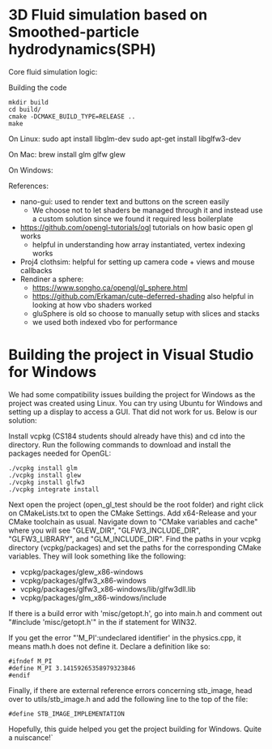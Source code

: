 # 3D Fluid simulation based on Smoothed-particle hydrodynamics(SPH)

Core fluid simulation logic: <TODO add paper link>

Building the code
```
mkdir build
cd build/
cmake -DCMAKE_BUILD_TYPE=RELEASE ..
make
```
On Linux:
sudo apt install libglm-dev
sudo apt-get install libglfw3-dev

On Mac:
brew install glm glfw glew 

On Windows:


References:
- nano-gui: used to render text and buttons on the screen easily
    - We choose not to let shaders be managed through it and instead use a custom solution since we found it required less boilerplate
- https://github.com/opengl-tutorials/ogl tutorials on how basic open gl works
    - helpful in understanding how array instantiated, vertex indexing works
- Proj4 clothsim: helpful for setting up camera code + views and mouse callbacks
- Rendiner a sphere: 
    - https://www.songho.ca/opengl/gl_sphere.html
    - https://github.com/Erkaman/cute-deferred-shading also helpful in looking at how vbo shaders worked
    - gluSphere is old so choose to manually setup with slices and stacks
    - we used both indexed vbo for performance


# Building the project in Visual Studio for Windows

We had some compatibility issues building the project for Windows as the project was created using Linux. You can try using Ubuntu for Windows and setting up a display to access a GUI. That did not work for us. Below is our solution:

Install vcpkg (CS184 students should already have this) and cd into the directory.
Run the following commands to download and install the packages needed for OpenGL:
```	
./vcpkg install glm
./vcpkg install glew
./vcpkg install glfw3
./vcpkg integrate install
```

Next open the project (open_gl_test should be the root folder) and right click on CMakeLists.txt to open the CMake Settings. Add x64-Release and your CMake toolchain as usual. Navigate down to "CMake variables and cache" where you will see "GLEW_DIR", "GLFW3_INCLUDE_DIR", "GLFW3_LIBRARY", and "GLM_INCLUDE_DIR". Find the paths in your vcpkg directory (vcpkg/packages) and set the paths for the corresponding CMake variables. They will look something like the following:
- vcpkg/packages/glew_x86-windows
- vcpkg/packages/glfw3_x86-windows
- vcpkg/packages/glfw3_x86-windows/lib/glfw3dll.lib
- vcpkg/packages/glm_x86-windows/include

If there is a build error with 'misc/getopt.h', go into main.h and comment out "#include 'misc/getopt.h'" in the if statement for WIN32.


If you get the error "'M_PI':undeclared identifier' in the physics.cpp, it means math.h does not define it. Declare a definition like so:
```
#ifndef M_PI
#define M_PI 3.14159265358979323846
#endif
```

Finally, if there are external reference errors concerning stb_image, head over to utils/stb_image.h and add the following line to the top of the file:
```	 
#define STB_IMAGE_IMPLEMENTATION
```

Hopefully, this guide helped you get the project building for Windows. Quite a nuiscance!`

